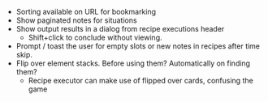 - Sorting available on URL for bookmarking
- Show paginated notes for situations
- Show output results in a dialog from recipe executions header
  - Shift+click to conclude without viewing.
- Prompt / toast the user for empty slots or new notes in recipes after time skip.
- Flip over element stacks. Before using them? Automatically on finding them?
  - Recipe executor can make use of flipped over cards, confusing the game

